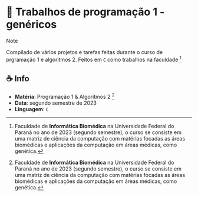 # 👻 Trabalhos de programação 1 - genéricos

> [!NOTE]
> Compilado de vários projetos e tarefas feitas durante o curso de prgramação 1 e algoritmos 2. Feitos em `C` como trabalhos na faculdade [^1]

## ☕ Info

- **Matéria**: Programação 1 & Algoritmos 2 [^1]
- **Data**: segundo semestre de 2023
- **Linguagem**: `C`

[^1]: Faculdade de **Informática Biomédica** na Universidade Federal do Paraná no ano de 2023 (segundo semestre), o curso se consiste em uma matriz de ciência da computação com matérias focadas as áreas biomédicas e aplicações da computação em áreas médicas, como genética.
